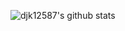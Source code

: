 ![djk12587's github stats](https://github-readme-stats.vercel.app/api?username=djk12587&show_icons=true&theme=dark&count_private=true&include_all_commits=true&hide_border=true&bg_color=00000000)
